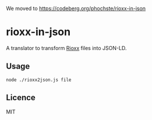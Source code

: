 We moved to https://codeberg.org/phochste/rioxx-in-json

# rioxx-in-json

A translator to transform [Rioxx](https://rioxx.net/profiles/) files into JSON-LD.

## Usage

```
node ./rioxx2json.js file
```

## Licence

MIT
